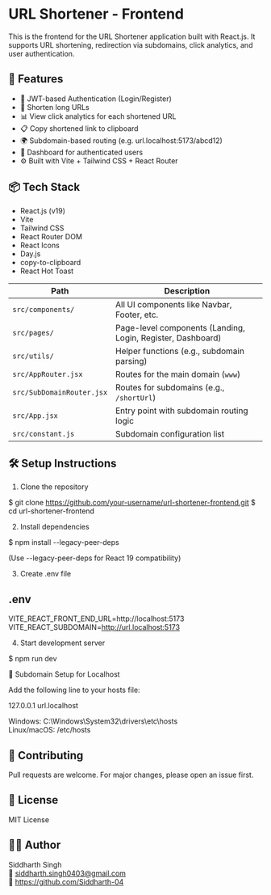 # URL Shortener - Frontend

This is the frontend for the URL Shortener application built with React.js.
It supports URL shortening, redirection via subdomains, click analytics, and user authentication.

<!-- 🌐 Live Preview
---------------
Coming soon... -->

🚀 Features
-----------
- 🔐 JWT-based Authentication (Login/Register)
- 🔗 Shorten long URLs
- 📊 View click analytics for each shortened URL
- 📋 Copy shortened link to clipboard
- 🌍 Subdomain-based routing (e.g. url.localhost:5173/abcd12)
- 🧭 Dashboard for authenticated users
- ⚙️ Built with Vite + Tailwind CSS + React Router

📦 Tech Stack
-------------
- React.js (v19)
- Vite
- Tailwind CSS
- React Router DOM
- React Icons
- Day.js
- copy-to-clipboard
- React Hot Toast

<!-- 📁 Folder Structure
-------------------
src/
├── components/          # All UI components like Navbar, Footer, etc.

├── pages/               # Page-level components (Landing, Login, Register, Dashboard)

├── utils/               # Helper functions (subdomain parsing, etc.)
├── AppRouter.jsx        # Routes for main domain (www)
├── SubDomainRouter.jsx  # Routes for subdomain (e.g., /:shortUrl)
├── App.jsx              # Entry point with subdomain routing logic
├── constant.js          # List of subdomain configs -->


| Path                     | Description                                                |
|--------------------------|------------------------------------------------------------|
| `src/components/`        | All UI components like Navbar, Footer, etc.                |
| `src/pages/`             | Page-level components (Landing, Login, Register, Dashboard)|
| `src/utils/`             | Helper functions (e.g., subdomain parsing)                 |
| `src/AppRouter.jsx`      | Routes for the main domain (`www`)                         |
| `src/SubDomainRouter.jsx`| Routes for subdomains (e.g., `/shortUrl`)                 |
| `src/App.jsx`            | Entry point with subdomain routing logic                   |
| `src/constant.js`        | Subdomain configuration list                               |


🛠️ Setup Instructions
----------------------

1. Clone the repository

$ git clone https://github.com/your-username/url-shortener-frontend.git
$ cd url-shortener-frontend

2. Install dependencies

$ npm install --legacy-peer-deps

(Use --legacy-peer-deps for React 19 compatibility)

3. Create .env file

.env
-----
VITE_REACT_FRONT_END_URL=http://localhost:5173
VITE_REACT_SUBDOMAIN=http://url.localhost:5173

4. Start development server

$ npm run dev

📌 Subdomain Setup for Localhost

Add the following line to your hosts file:

127.0.0.1 url.localhost

Windows: C:\Windows\System32\drivers\etc\hosts  
Linux/macOS: /etc/hosts

<!-- 📸 Screenshots
--------------
(Add screenshots here: dashboard, analytics view, copy feature, etc.) -->

🤝 Contributing
---------------
Pull requests are welcome. For major changes, please open an issue first.

📄 License
----------
MIT License

🧑‍💻 Author
-----------
Siddharth Singh  
📧 siddharth.singh0403@gmail.com  
🔗 https://github.com/Siddharth-04
